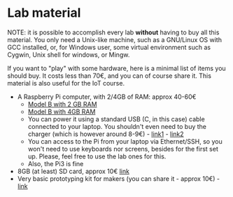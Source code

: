 # Lab material

NOTE: it is possible to accomplish every lab **without** having to buy all this material. You only need a Unix-like machine, such as a GNU/Linux OS with GCC installed, or, for Windows user, some virtual environment such as Cygwin, Unix shell for windows, or Mingw.

If you want to "play" with some hardware, here is a minimal list of items you should buy. It costs less than 70€, and you can of course share it. This material is also useful for the IoT course.

- A Raspberry Pi computer, with 2/4GB of RAM: approx 40-60€
  - [Model B with 2 GB RAM](https://www.kubii.it/raspberry-pi-3-2-b/2771-nuovo-raspberry-pi-4-modello-b-2gb-0765756931175.html)
  - [Model B with 4GB RAM](https://www.kubii.it/raspberry-pi-3-2-b/2772-nuovo-raspberry-pi-4-modello-b-4gb-0765756931182.html)
  - You can power it using a standard USB (C, in this case) cable connected to your laptop. You shouldn't even need to buy the charger (which is however around 8-9€) - [link1]( https://it.rs-online.com/web/p/alimentatori-per-raspberry-pi/1873417?cm_mmc=IT-PLA-DS3A-_-google-_-PLA_IT_IT_no_category_Whoop-_-(IT:Whoop!)+No+Category-_-1873417&matchtype=&pla-336315895108&gclid=CjwKCAjw2dD7BRASEiwAWCtCb55-ko43QB-6WPrZ9DSF0vfua134F6bUGekjSl7FpRZ9so9DH0aSFRoC1HQQAvD_BwE&gclsrc=aw.ds) - [link2]( https://www.kubii.it/caricabatterie-alimentatori-raspberry/2678-alimentatore-ufficiale-153w-usb-c-per-raspberry-pi-4-3272496300002.html)
  - You can access to the Pi from your laptop via Ethernet/SSH, so you won't need to use keyboards nor screens, besides for the first set up. Please, feel free to use the lab ones for this.
  - Also, the Pi3 is fine
- 8GB (at least) SD card, approx 10€ [link]( https://www.kubii.it/schede-sd-storage/2159-scheda-microsd-8gb-classe-10-transcend-kubii-3272496010529.html)
- Very basic prototyping kit for makers (you can share it - approx 10€) - [link](https://www.kubii.it/kit-di-componenti/1947-pack-di-componenti-elettrici-kubii-3272496007925.html)
